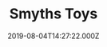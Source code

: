 ---
date: 2019-08-04T14:27:22.000Z
title: Smyths Toys
latitude: 52.08430031093592
longitude: 1.1184725385206429
url: https://www.smythstoys.com
category: checkin
---